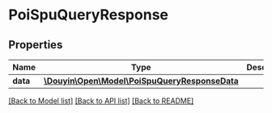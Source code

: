 # PoiSpuQueryResponse

## Properties
Name | Type | Description | Notes
------------ | ------------- | ------------- | -------------
**data** | [**\Douyin\Open\Model\PoiSpuQueryResponseData**](PoiSpuQueryResponseData.md) |  | 

[[Back to Model list]](../../README.md#documentation-for-models) [[Back to API list]](../../README.md#documentation-for-api-endpoints) [[Back to README]](../../README.md)

